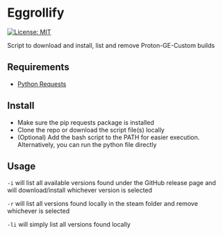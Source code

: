 # Eggrollify
[![License: MIT](https://img.shields.io/badge/License-MIT-green.svg)](https://github.com/florinDNL/eggrollify/blob/main/License)

Script to download and install, list and remove Proton-GE-Custom builds

## Requirements

- [Python Requests](https://pypi.org/project/requests/)

## Install

- Make sure the pip requests package is installed
- Clone the repo or download the script file(s) locally
- (Optional) Add the bash script to the PATH for easier execution. Alternatively, you can run the python file directly

## Usage

`-i` will list all available versions found under the GitHub release page and will download/install whichever version is selected

`-r` will list all versions found locally in the steam folder and remove whichever is selected

`-li` will simply list all versions found locally
